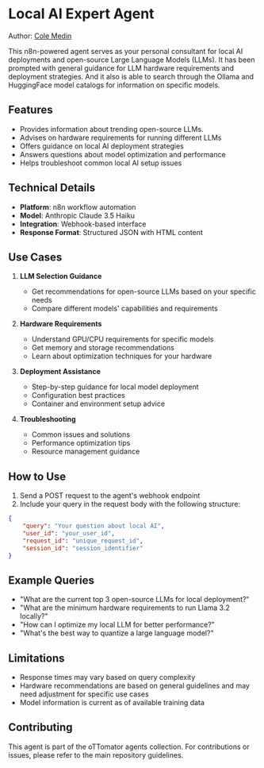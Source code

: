 # Local AI Expert Agent

Author: [Cole Medin](https://www.youtube.com/@ColeMedin)

This n8n-powered agent serves as your personal consultant for local AI deployments and open-source Large Language Models (LLMs). It has been prompted with general guidance for LLM hardware requirements and deployment strategies. And it also is able to search through the Ollama and HuggingFace model catalogs for information on specific models.

## Features

- Provides information about trending open-source LLMs.
- Advises on hardware requirements for running different LLMs
- Offers guidance on local AI deployment strategies
- Answers questions about model optimization and performance
- Helps troubleshoot common local AI setup issues

## Technical Details

- **Platform**: n8n workflow automation
- **Model**: Anthropic Claude 3.5 Haiku
- **Integration**: Webhook-based interface
- **Response Format**: Structured JSON with HTML content

## Use Cases

1. **LLM Selection Guidance**
   - Get recommendations for open-source LLMs based on your specific needs
   - Compare different models' capabilities and requirements

2. **Hardware Requirements**
   - Understand GPU/CPU requirements for specific models
   - Get memory and storage recommendations
   - Learn about optimization techniques for your hardware

3. **Deployment Assistance**
   - Step-by-step guidance for local model deployment
   - Configuration best practices
   - Container and environment setup advice

4. **Troubleshooting**
   - Common issues and solutions
   - Performance optimization tips
   - Resource management guidance

## How to Use

1. Send a POST request to the agent's webhook endpoint
2. Include your query in the request body with the following structure:
```json
{
    "query": "Your question about local AI",
    "user_id": "your_user_id",
    "request_id": "unique_request_id",
    "session_id": "session_identifier"
}
```

## Example Queries

- "What are the current top 3 open-source LLMs for local deployment?"
- "What are the minimum hardware requirements to run Llama 3.2 locally?"
- "How can I optimize my local LLM for better performance?"
- "What's the best way to quantize a large language model?"

## Limitations

- Response times may vary based on query complexity
- Hardware recommendations are based on general guidelines and may need adjustment for specific use cases
- Model information is current as of available training data

## Contributing

This agent is part of the oTTomator agents collection. For contributions or issues, please refer to the main repository guidelines.

